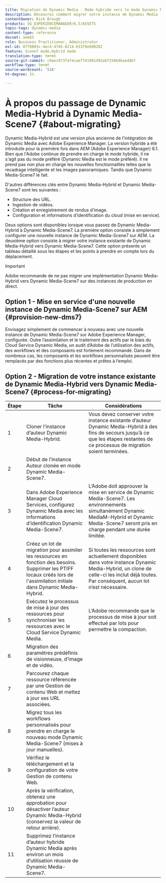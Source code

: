 ```yaml
---
title: Migration de Dynamic Media - Mode hybride vers le mode Dynamic Media - S7
description: Découvrez comment migrer votre instance de Dynamic Media - Mode hybride vers le mode Dynamic Media - S7
contentOwner: Rick Brough
products: SG_EXPERIENCEMANAGER/6.5/ASSETS
topic-tags: dynamic-media
content-type: reference
docset: aem65
role: Business Practitioner, Administrator
exl-id: 07f0803c-4ec4-4745-8214-63370e9d0282
feature: Scene7 mode,Hybrid mode
translation-type: tm+mt
source-git-commit: c9aec973faf4caef741961d92a6f258646aeddb7
workflow-type: tm+mt
source-wordcount: '516'
ht-degree: 2%

---
```


# À propos du passage de Dynamic Media-Hybrid à Dynamic Media-Scene7 {#about-migrating}

Dynamic Media-Hybrid est une version plus ancienne de l&#39;intégration de Dynamic Media avec Adobe Experience Manager. La version hybride a été introduite pour la première fois dans AEM (Adobe Experience Manager) 6.1. Bien que l&#39;Adobe continue de prendre en charge le mode hybride, il ne s&#39;agit pas du mode préféré (Dynamic Media est le mode préféré). Il ne prend pas non plus en charge les nouvelles fonctionnalités telles que la recadrage intelligente et les images panoramiques. Tandis que Dynamic Media-Scene7 le fait.

D&#39;autres différences clés entre Dynamic Media-Hybrid et Dynamic Media-Scene7 sont les suivantes :

* Structure des URL.
* Ingestion de vidéos.
* Création et enregistrement de rendus d’image.
* Configuration et informations d’identification du cloud (mise en service).

Deux options sont disponibles lorsque vous passez de Dynamic Media-Hybrid à Dynamic Media-Scene7. La première option consiste à simplement configurer une nouvelle instance de Dynamic Media-Scene7 sur AEM. La deuxième option consiste à migrer votre instance existante de Dynamic Media-Hybrid vers Dynamic Media-Scene7. Cette option présente un tableau détaillé sous les étapes et les points à prendre en compte lors du déplacement.

>[!IMPORTANT]
>
>Adobe recommande de ne pas migrer une implémentation Dynamic Media-Hybrid vers Dynamic Media-Scene7 sur des instances de production en direct.

## Option 1 - Mise en service d&#39;une nouvelle instance de Dynamic Media-Scene7 sur AEM {#provision-new-dms7}

Envisagez simplement de commencer à nouveau avec une nouvelle instance de Dynamic Media-Scene7 sur Adobe Experience Manager, configurée. Outre l’assimilation et le traitement des actifs par le biais du Cloud Service Dynamic Media, un audit d’Adobe de l’utilisation des actifs, des workflows et des composants est fortement recommandé. Dans de nombreux cas, les composants et les workflows personnalisés peuvent être remplacés par des fonctions plus récentes et prêtes à l’emploi.

## Option 2 - Migration de votre instance existante de Dynamic Media-Hybrid vers Dynamic Media-Scene7 {#process-for-migrating}

| Étape | Tâche | Considérations |
|---|---|---|
| 1 | Cloner l’instance d’auteur Dynamic Media-Hybrid. | Vous devez conserver votre instance existante d’auteur Dynamic Media-Hybrid à des fins de secours jusqu’à ce que les étapes restantes de ce processus de migration soient terminées. |
| 2 | Début de l’instance Auteur clonée en mode Dynamic Media-Scene7. |  |
| 3 | Dans Adobe Experience Manager Cloud Services, configurez Dynamic Media avec les informations d’identification Dynamic Media-Scene7. | L’Adobe doit approuver la mise en service de Dynamic Media-Scene7. Les environnements simultanément Dynamic MediaM-Hybrid et Dynamic Media-Scene7 seront pris en charge pendant une durée limitée. |
| 4 | Créez un lot de migration pour assimiler les ressources en fonction des besoins.<br>Supprimer les PTIFF locaux créés lors de l&#39;assimilation initiale dans Dynamic Media-Hybrid. | Si toutes les ressources sont actuellement disponibles dans votre instance Dynamic Media-Hybrid, un clone de celle-ci les inclut déjà toutes. Par conséquent, aucun lot n’est nécessaire. |
| 5 | Exécutez le processus de mise à jour des ressources pour synchroniser les ressources avec le Cloud Service Dynamic Media. | L’Adobe recommande que le processus de mise à jour soit effectué par lots pour permettre la compaction. |
| 6 | Migration des paramètres prédéfinis de visionneuse, d’image et de vidéo. |  |
| 7 | Parcourez chaque ressource référencée par une Gestion de contenu Web et mettez à jour ses URL associées. |  |
| 8 | Migrez tous les workflows personnalisés pour prendre en charge le nouveau mode Dynamic Media-Scene7 (mises à jour manuelles). |  |
| 9 | Vérifiez le téléchargement et la configuration de votre Gestion de contenu Web. |  |
| 10 | Après la vérification, obtenez une approbation pour désactiver l’auteur Dynamic Media-Hybrid (conservez la valeur de retour arrière). |  |
| 11 | Supprimez l’instance d’auteur hybride Dynamic Media après environ un mois d’utilisation réussie de Dynamic Media-Scene7. |  |
